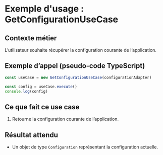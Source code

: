 # Exemple d'usage : GetConfigurationUseCase

## Contexte métier

L’utilisateur souhaite récupérer la configuration courante de l’application.

## Exemple d’appel (pseudo-code TypeScript)

```ts
const useCase = new GetConfigurationUseCase(configurationAdapter)

const config = useCase.execute()
console.log(config)
```

## Ce que fait ce use case

1. Retourne la configuration courante de l’application.

## Résultat attendu

- Un objet de type `Configuration` représentant la configuration actuelle.
